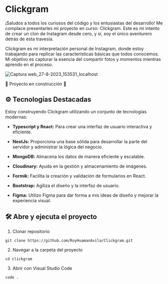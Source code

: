 # Clickgram
¡Saludos a todos los curiosos del código y los entusiastas del desarrollo! Me complace presentarles mi proyecto en curso: Clickgram. Este es mi intento de crear un clon de Instagram desde cero, y sí, 
soy el único aventurero detrás de esta travesía.

Clickgram es mi interpretación personal de Instagram, donde estoy trabajando para replicar las características básicas que todos conocemos. Mi objetivo es capturar la esencia del compartir fotos y 
momentos mientras aprendo en el proceso.

![Captura web_27-8-2023_153531_localhost](https://github.com/RoyHuamanAvila/Clickgram/assets/64821788/bc370368-94fe-420b-bbc5-0667604fe05b)

:construction: Proyecto en construcción :construction:

## ⚙️ Tecnologías Destacadas
Estoy construyendo Clickgram utilizando un conjunto de tecnologías modernas:

* **Typescript y React:** Para crear una interfaz de usuario interactiva y eficiente.

* **NestJs:** Proporciona una base sólida para desarrollar la parte del servidor y administrar la lógica del negocio.

* **MongoDB:** Almacena los datos de manera eficiente y escalable.

* **Cloudinary:** Ayuda en la gestión y almacenamiento de imágenes.

* **Formik:** Facilita la creación y validación de formularios en React.

* **Bootstrap:** Agiliza el diseño y la interfaz de usuario.

* **Figma:** Utilizo Figma para dar forma a mis ideas de diseño y mejorar la experiencia visual.


## 🛠️ Abre y ejecuta el proyecto
1. Clonar repositorio

```
git clone https://github.com/RoyHuamanAvila/Clickgram.git
```

2. Navegar a la carpeta del proyecto

```
cd clickgram
```

3. Abrir con Visual Studio Code

```
code .
```

   
